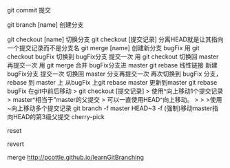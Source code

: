 
git commit  提交

git branch [name] 创建分支

git checkout [name] 切换分支
git checkout [提交记录] 分离HEAD就是让其指向一个提交记录而不是分支名
git merge [name]
		创建新分支 bugFix
		用 git checkout bugFix 切换到 bugFix分支
		提交一次
		用 git checkout 切换回 master
		再提交一次
		用 git merge 合并 bugFix分支进 master
git rebase	线性链接
		新建bugFix分支
		提交一次
		切换回 master 分支再提交一次
		再次切换到 bugFix 分支，rebase 到 master 上
		从bugFix 上git rebase master
		更新到master git rebase bugFix
在git中前后移动
		> git checkout [提交记录]
		> 使用^向上移动1个提交记录   
	 	> master^相当于"master的父提交
		> 可以一直使用HEAD^向上移动。
		> > >使用~<num>向上移动多个提交记录
		git branch -f master HEAD~3
			-f (强制)移动master指向HEAD的第3级父提交
cherry-pick

reset

revert



merge
http://pcottle.github.io/learnGitBranching
